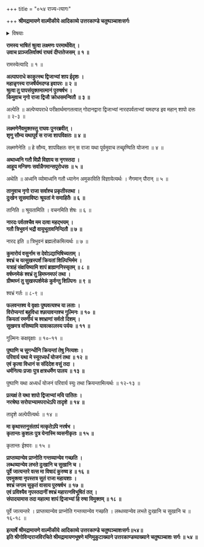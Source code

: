 +++
title = "०५४ राज्य-त्यागः"

+++
**श्रीमद्रामायणे वाल्मीकीये आदिकाव्ये उत्तरकाण्डे चतुष्पञ्चाशःसर्गः**


<details><summary>विषयाः</summary>

नृगेण राज्ञा स्वस्य-कृकलासत्व-प्रापक--ब्राह्मण-शाप-प्राप्त्य्-अनन्तरं  
स्व-पुत्र-सय राज्ये ऽभिषेचन-पूर्वकं  
शिल्पिभिर् हिम-वर्षातप-निवारक-गर्त-त्रय-निर्मापणेन तत्र-प्रवेशनम् ॥ १ ॥
</details>


**रामस्य भाषितं श्रुत्वा लक्ष्मणः परमार्थवित् ।  
उवाच प्राञ्जलिर्वाक्यं राघवं दीप्ततेजसम् ॥ १ ॥**

रामस्येत्यादि ॥ १ ॥

**अल्पापराधे काकुत्स्थ द्विजाभ्यां शाप ईदृशः ।  
महान्नृगस्य राजर्षेर्यमदण्ड इवापरः ॥ २ ॥  
श्रुत्वा तु पापसंयुक्तमात्मानं पुरुषर्षभ ।  
किमुवाच नृगो राजा द्विजौ क्रोधसमन्वितौ ॥ ३ ॥**

अल्पेति ॥ अल्पेप्यपराधे परीक्षार्थमागतत्वात् गोदानद्वारा द्विजाभ्यां नारदपर्वताभ्यां यमदण्ड इव महान् शापो दत्तः ॥ २-३ ॥

**लक्ष्मणेनैवमुक्तस्तु राघवः पुनरब्रवीत् ।  
शृणु सौम्य यथापूर्वं स राजा शापविक्षतः ॥ ४ ॥**

लक्ष्मणेनेति ॥ हे सौम्य, शापविक्षतः सन् स राजा यथा पूर्वमुवाच तच्छृण्विति योजना ॥ ४ ॥

**अथाध्वनि गतौ विप्रौ विज्ञाय स नृगस्तदा ।  
आहूय मन्त्रिणः सर्वान्नैगमान्सपुरोधसः ॥ ५ ॥**

अथेति ॥ अध्वनि व्योमाध्वनि गतौ ध्यानेन अमुकाविति विज्ञायेत्यर्थः । नैगमान् पौरान् ॥ ५ ॥

**तानुवाच नृगो राजा सर्वाश्च प्रकृतीस्तथा ।  
दुःखेन सुसमाविष्टः श्रूयतां मे समाहितैः ॥ ६ ॥**

तानिति ॥ श्रूयतामिति । वचनमिति शेषः ॥ ६ ॥

**नारदः पर्वतश्चैव मम दत्वा महद्भयम् ।  
गतौ त्रिभुवनं भद्रौ वायुभूतावनिन्दितौ ॥ ७ ॥**

नारद इति ॥ त्रिभुवनं ब्रह्मलोकमित्यर्थः ॥ ७ ॥

**कुमारोयं वसुर्नाम स देवोऽद्याभिषिच्यताम् ।  
श्वभ्रं च यत्सुखस्पर्शं क्रियतां शिल्पिभिर्मम ।  
यत्राहं संक्षयिष्यामि शापं ब्राह्मणनिस्सृतम् ॥ ८ ॥  
वर्षघ्नमेकं श्वभ्रं तु हिमघ्नमपरं तथा ।  
ग्रीष्मघ्नं तु सुखस्पर्शमेकं कुर्वन्तु शिल्पिनः ॥ ९ ॥**

श्वभ्रं गर्तः ॥ ८-९ ॥

**फलवन्तश्व ये वृक्षाः पुष्पवत्यश्च या लताः ।  
विरोप्यन्तां बहुविधा श्छायावन्तश्च गुल्मिनः ॥ १० ॥  
क्रियतां रमणीयं च श्वभ्राणां सर्वतो दिशम् ।  
सुखमत्र वसिष्यामि यावत्कालस्य पर्ययः ॥ ११ ॥**

गुल्मिनः कक्षवृक्षाः ॥ १०-११ ॥

**पुष्पाणि च सुगन्धीनि क्रियन्तां तेषु नित्यशः ।  
परिवार्य यथा मे स्युरध्यर्धं योजनं तथा ॥ १२ ॥  
एवं कृत्वा विधानं स संदिदेश वसुं तदा ।  
धर्मनित्यः प्रजाः पुत्र क्षत्रधर्मेण पालय ॥ १३ ॥**

पुष्पाणि यथा अध्यर्धं योजनं परिवार्य स्युः तथा क्रियन्तामित्यर्थः ॥ १२-१३ ॥

**प्रत्यक्षं ते यथा शापो द्विजाभ्यां मयि पातितः ।  
नरश्रेष्ठ सरोपाभ्यामपराधेऽपि तादृशे ॥ १४ ॥**

तादृशे अल्पेपीत्यर्थः ॥ १४ ॥

**मा कृथास्तनुसंतापं मत्कृतेऽपि नरर्षभ ।  
कृतान्तः कुशलः पुत्र येनास्मि व्यसनीकृतः ॥ १५ ॥**

कृतान्तः ईश्वरः ॥ १५ ॥

**प्राप्तव्यान्येव प्राप्नोति गन्तव्यान्येव गच्छति ।  
लब्धव्यान्येव लभते दुःखानि च सुखानि च ।  
पूर्वे जात्यन्तरे वत्स मा विषादं कुरुष्व ह ॥ १६ ॥  
एवमुक्त्वा नृपस्तत्र सुतं राजा महायशाः ।  
श्वभ्रं जगाम सुकृतं वासाय पुरुषर्षभ ॥ १७ ॥  
एवं प्रविश्यैव नृपस्तदानीं श्वभ्रं महारत्नविभूषितं तत् ।  
संपादयामास तदा महात्मा शापं द्विजाभ्यां हि रुषा विमुक्तम् ॥ १८ ॥**

पूर्वे जात्यन्तरे । प्राप्तव्यान्येव प्राप्नोति गन्तव्यान्येव गच्छति । लब्धव्यान्येव लभते दुःखानि च सुखानि च ॥ १६-१८ ॥

**इत्यार्षे श्रीमद्रामायणे वाल्मीकीये आदिकाव्ये उत्तरकाण्डे चतुष्पञ्चाशःसर्गः॥५४॥  
इति श्रीगोविन्दराजविरचिते श्रीमद्रामायणभूषणे मणिमुकुटाख्याने उत्तरकाण्डव्याख्याने चतुष्पञ्चाशः सर्गः ॥ ५४ ॥**
